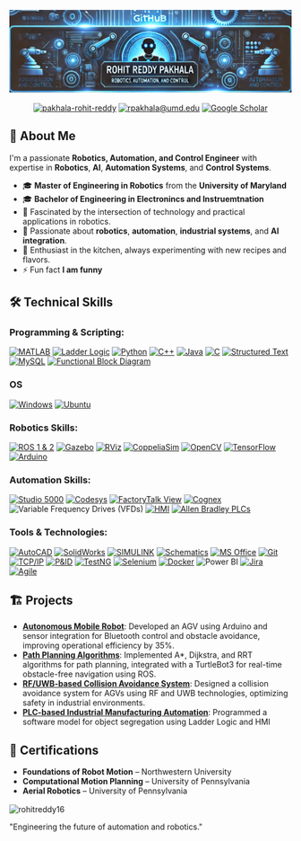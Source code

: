 
![MasterHead](github_banner_3.png)

<p align="center">
<a href="https://linkedin.com/in/pakhala-rohit-reddy" target="blank"><img align="center" src="https://img.shields.io/badge/LinkedIn-0077B5?style=for-the-badge&logo=linkedin&logoColor=white" alt="pakhala-rohit-reddy"/></a>
<a href="mailto:rpakhala@umd.edu" target="blank"><img align="center" src="https://img.shields.io/badge/Gmail-D14836?style=for-the-badge&logo=gmail&logoColor=white" alt="rpakhala@umd.edu"/></a>
<a href="https://scholar.google.com/citations?user=pjMBrgEAAAAJ&hl=en" target="blank"><img align="center" src="https://img.shields.io/badge/Google%20Scholar-4285F4?style=for-the-badge&logo=google-scholar&logoColor=white" alt="Google Scholar"/></a>
</p>

## 🚀 About Me

I'm a passionate **Robotics, Automation, and Control Engineer** with expertise in **Robotics**, **AI**, **Automation Systems**, and **Control Systems**.

- 🎓 **Master of Engineering in Robotics** from the **University of Maryland**
- 🎓 **Bachelor of Engineering in Electronincs and Instruemtnation**
- 🤖 Fascinated by the intersection of technology and practical applications in robotics.
- 🌱 Passionate about **robotics**, **automation**, **industrial systems**, and **AI integration**.
- 🍳 Enthusiast in the kitchen, always experimenting with new recipes and flavors.
- ⚡ Fun fact **I am funny**

## 🛠 Technical Skills

### **Programming & Scripting:**
[![MATLAB](https://img.shields.io/badge/MATLAB-0076A8?style=for-the-badge&logo=mathworks&logoColor=white)](https://www.mathworks.com/products/matlab.html)
[![Ladder Logic](https://img.shields.io/badge/Ladder%20Logic-000000?style=for-the-badge&logoColor=white)](https://en.wikipedia.org/wiki/Ladder_logic)
[![Python](https://img.shields.io/badge/Python-3670A0?style=for-the-badge&logo=python&logoColor=ffdd54)](https://www.python.org/)
[![C++](https://img.shields.io/badge/C++-00599C?style=for-the-badge&logo=cplusplus&logoColor=white)](https://en.cppreference.com/w/)
[![Java](https://img.shields.io/badge/Java-ED8B00?style=for-the-badge&logo=java&logoColor=white)](https://www.java.com/)
[![C](https://img.shields.io/badge/C-00599C?style=for-the-badge&logo=c&logoColor=white)](https://en.wikipedia.org/wiki/C_(programming_language))
[![Structured Text](https://img.shields.io/badge/Structured%20Text-000000?style=for-the-badge&logoColor=white)](https://www.codesys.com/products/codesys-engineering/codesys-programming-system.html)
[![MySQL](https://img.shields.io/badge/MySQL-4479A1?style=for-the-badge&logo=mysql&logoColor=white)](https://www.mysql.com/)
[![Functional Block Diagram](https://img.shields.io/badge/Functional%20Block%20Diagram-000000?style=for-the-badge&logoColor=white)](https://en.wikipedia.org/wiki/Function_block_diagram)

### **OS**
[![Windows](https://img.shields.io/badge/Windows-0078D6?style=for-the-badge&logo=windows&logoColor=white)](https://www.microsoft.com/en-us/windows)
[![Ubuntu](https://img.shields.io/badge/Ubuntu-E95420?style=for-the-badge&logo=ubuntu&logoColor=white)](https://ubuntu.com/download/desktop)

### **Robotics Skills:**
[![ROS 1 & 2](https://img.shields.io/badge/ROS-22314E?style=for-the-badge&logo=ros&logoColor=white)](https://www.ros.org/)
[![Gazebo](https://img.shields.io/badge/Gazebo-9C27B0?style=for-the-badge&logo=gazebo&logoColor=white)](https://gazebosim.org/home)
[![RViz](https://img.shields.io/badge/RViz-9C27B0?style=for-the-badge&logo=rviz&logoColor=white)](https://wiki.ros.org/rviz)
[![CoppeliaSim](https://img.shields.io/badge/CoppeliaSim-0A0A0A?style=for-the-badge&logoColor=white)](https://www.coppeliarobotics.com/)
[![OpenCV](https://img.shields.io/badge/OpenCV-5C3EE8?style=for-the-badge&logo=opencv&logoColor=white)](https://opencv.org/)
[![TensorFlow](https://img.shields.io/badge/TensorFlow-FF6F00?style=for-the-badge&logo=tensorflow&logoColor=white)](https://www.tensorflow.org/)
[![Arduino](https://img.shields.io/badge/Arduino-00979D?style=for-the-badge&logo=arduino&logoColor=white)](https://www.arduino.cc/)

### **Automation Skills:**
[![Studio 5000](https://img.shields.io/badge/RSLogix%205000-000000?style=for-the-badge&logoColor=white)](https://www.rockwellautomation.com/en-us/products/software/factorytalk/designsuite/studio-5000.html)
[![Codesys](https://img.shields.io/badge/Codesys%20Visualization-000000?style=for-the-badge&logoColor=white)](https://www.codesys.com/)
[![FactoryTalk View](https://img.shields.io/badge/FactoryTalk%20View-000000?style=for-the-badge&logoColor=white)](https://www.rockwellautomation.com/en-us/products/software/factorytalk/operationsuite/view/factorytalk-view-site-edition.html)
[![Cognex](https://img.shields.io/badge/Cognex-FFDB00?style=for-the-badge&logoColor=black)](https://www.cognex.com/)
![Variable Frequency Drives (VFDs)](https://img.shields.io/badge/VFDs-000000?style=for-the-badge&logoColor=white)
[![HMI](https://img.shields.io/badge/HMI%20Design-000000?style=for-the-badge&logoColor=white)](https://www.codesys.com/products/codesys-visualization/hmi.html)
[![Allen Bradley PLCs](https://img.shields.io/badge/Allen%20Bradley-FF0000?style=for-the-badge&logoColor=white)](https://www.rockwellautomation.com/en-us/products/hardware/allen-bradley.html)

### **Tools & Technologies:**
[![AutoCAD](https://img.shields.io/badge/AutoCAD-EE3124?style=for-the-badge&logo=autodesk&logoColor=white)](https://www.autodesk.com/products/autocad/overview?term=1-YEAR&tab=subscription#overview)
[![SolidWorks](https://img.shields.io/badge/SolidWorks-FF8C00?style=for-the-badge&logo=solidworks&logoColor=white)](https://my.solidworks.com/)
[![SIMULINK](https://img.shields.io/badge/SIMULINK-0076A8?style=for-the-badge&logo=matlab&logoColor=white)](https://www.mathworks.com/products/simulink.html)
[![Schematics](https://img.shields.io/badge/Schematics-000000?style=for-the-badge&logoColor=white)](https://en.wikipedia.org/wiki/Schematic)
[![MS Office](https://img.shields.io/badge/MS%20Office-D83B01?style=for-the-badge&logo=microsoft-office&logoColor=white)](https://www.microsoft.com/en-us/microsoft-365)
[![Git](https://img.shields.io/badge/Git-F05032?style=for-the-badge&logo=git&logoColor=white)](https://git-scm.com/)
[![TCP/IP](https://img.shields.io/badge/TCP/IP-000000?style=for-the-badge&logoColor=white)](https://www.rtautomation.com/technologies/modbus-tcpip/?srsltid=AfmBOooRhiL3tCB7g36H2fap-DlzOkVcLG2M9HvxH4VIyedkkqB-4P4-)
[![P&ID](https://img.shields.io/badge/P%26ID-000000?style=for-the-badge&logoColor=white)](https://en.wikipedia.org/wiki/Piping_and_instrumentation_diagram)
[![TestNG](https://img.shields.io/badge/TestNG-FF7300?style=for-the-badge&logo=testng&logoColor=white)](https://testng.org/doc/)
[![Selenium](https://img.shields.io/badge/Selenium-43B02A?style=for-the-badge&logo=selenium&logoColor=white)](https://www.selenium.dev/)
[![Docker](https://img.shields.io/badge/Docker-2496ED?style=for-the-badge&logo=docker&logoColor=white)](https://www.docker.com/)
![Power BI](https://img.shields.io/badge/Power_BI-F2C811?style=for-the-badge&logo=powerbi&logoColor=black)
[![Jira](https://img.shields.io/badge/Jira-0052CC?style=for-the-badge&logo=jira&logoColor=white)](https://www.atlassian.com/software/jira)
[![Agile](https://img.shields.io/badge/Agile-000000?style=for-the-badge&logoColor=white)](https://en.wikipedia.org/wiki/Agile_software_development)


## 🏗 Projects

- **[Autonomous Mobile Robot](https://github.com/RohitReddy16/Autonomous-Mobile-Robot)**: Developed an AGV using Arduino and sensor integration for Bluetooth control and obstacle avoidance, improving operational efficiency by 35%.
- **[Path Planning Algorithms](https://github.com/RohitReddy16/Project5_Improved-RRT)**: Implemented A\*, Dijkstra, and RRT algorithms for path planning, integrated with a TurtleBot3 for real-time obstacle-free navigation using ROS.
- **[RF/UWB-based Collision Avoidance System](https://github.com/RohitReddy16/Collision-Avoidance)**: Designed a collision avoidance system for AGVs using RF and UWB technologies, optimizing safety in industrial environments.
- **[PLC-based Industrial Manufacturing Automation](https://github.com/RohitReddy16/PLC-Object-Segregation)**: Programmed a software model for object segregation using Ladder Logic and HMI

## 📜 Certifications

- **Foundations of Robot Motion** – Northwestern University
- **Computational Motion Planning** – University of Pennsylvania
- **Aerial Robotics** – University of Pennsylvania

<p>
  <img align="center" src="https://github-readme-stats.vercel.app/api/top-langs?username=rohitreddy16&show_icons=true&locale=en&layout=compact" alt="rohitreddy16" />
</p>


"Engineering the future of automation and robotics."
